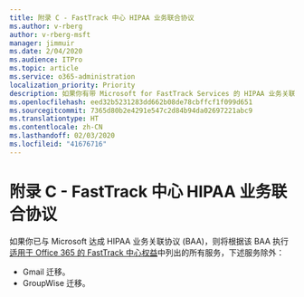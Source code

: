 ```yaml
---
title: 附录 C - FastTrack 中心 HIPAA 业务联合协议
ms.author: v-rberg
author: v-rberg-msft
manager: jimmuir
ms.date: 2/04/2020
ms.audience: ITPro
ms.topic: article
ms.service: o365-administration
localization_priority: Priority
description: 如果你有带 Microsoft for FastTrack Services 的 HIPAA 业务关联协议 (BAA)，FastTrack Center Benefit for Office 365 中列出的所有服务都将包含在 BAA 中，除了：
ms.openlocfilehash: eed32b5231283dd662b08de78cbffcf1f099d651
ms.sourcegitcommit: 7365d80b2e4291e547c2d84b94da02697221abc9
ms.translationtype: HT
ms.contentlocale: zh-CN
ms.lasthandoff: 02/03/2020
ms.locfileid: "41676716"
---
```

# <a name="appendix-c---fasttrack-center-hipaa-business-associate-agreement"></a>附录 C - FastTrack 中心 HIPAA 业务联合协议

如果你已与 Microsoft 达成 HIPAA 业务关联协议 (BAA)，则将根据该 BAA 执行[适用于 Office 365 的 FastTrack 中心权益](O365-fasttrack-benefit-for-office-365.md)中列出的所有服务，下述服务除外： 
  
- Gmail 迁移。   
- GroupWise 迁移。
    

